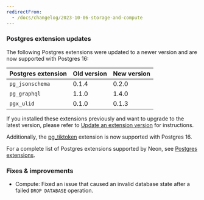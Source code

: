 ```yaml
---
redirectFrom:
  - /docs/changelog/2023-10-06-storage-and-compute
---
```


### Postgres extension updates

The following Postgres extensions were updated to a newer version and are now supported with Postgres 16:

| Postgres extension           | Old version   | New version   |
|------------------------------|---------------|---------------|
| `pg_jsonschema`              | 0.1.4         | 0.2.0         |
| `pg_graphql`                 | 1.1.0         | 1.4.0         |
| `pgx_ulid`                   | 0.1.0         | 0.1.3         |

If you installed these extensions previously and want to upgrade to the latest version, please refer to [Update an extension version](/docs/extensions/pg-extensions#update-an-extension-version) for instructions.

Additionally, the [pg_tiktoken](/docs/extensions/pg_tiktoken) extension is now supported with Postgres 16.

For a complete list of Postgres extensions supported by Neon, see [Postgres extensions](/docs/extensions/pg-extensions).

### Fixes & improvements

- Compute: Fixed an issue that caused an invalid database state after a failed `DROP DATABASE` operation.
